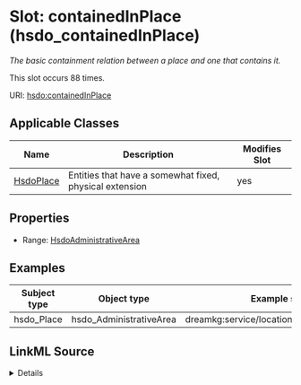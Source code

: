 

# Slot: containedInPlace (hsdo_containedInPlace)


_The basic containment relation between a place and one that contains it._






This slot occurs 88 times.


URI: [hsdo:containedInPlace](http://schema.org/containedInPlace)



<!-- no inheritance hierarchy -->





## Applicable Classes

| Name | Description | Modifies Slot |
| --- | --- | --- |
| [HsdoPlace](../classes/HsdoPlace.md) | Entities that have a somewhat fixed, physical extension |  yes  |







## Properties

* Range: [HsdoAdministrativeArea](../classes/HsdoAdministrativeArea.md)






## Examples

| Subject type | Object type | Example subject | Example object | Occurrences |
| --- | --- | --- | --- | --- |
| hsdo_Place | hsdo_AdministrativeArea | dreamkg:service/location/5552002522939392 | dreamkg:zip/19140 | 88 |




## LinkML Source

<details>

```yaml
name: hsdo_containedInPlace
annotations:
  count:
    tag: count
    value: 88
description: The basic containment relation between a place and one that contains
  it.
title: containedInPlace
examples:
- description: hsdo_Place→hsdo_AdministrativeArea
  object:
    example_object: dreamkg:zip/19140
    example_object_type: hsdo_AdministrativeArea
    example_predicate: hsdo:containedInPlace
    example_subject: dreamkg:service/location/5552002522939392
    example_subject_type: hsdo_Place
from_schema: dream-kg
rank: 1000
slot_uri: hsdo:containedInPlace
alias: hsdo_containedInPlace
domain_of:
- hsdo_Place
range: hsdo_AdministrativeArea

```
</details>